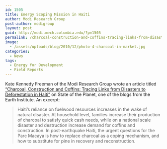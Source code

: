 ```yaml
---
id: 1505
title: Energy Scoping Mission in Haiti
author: Modi Research Group
post-author: modigroup
layout: post
guid: http://modi.mech.columbia.edu/?p=1505
permalink: /charcoal-construction-and-coffins-tracing-links-from-disasters-to-deforestation-in-haiti/
image:
  - /assets/uploads/blog/2010/12/photo-4-charcoal-in-market.jpg
categories:
  - News
tags:
  - Energy for Development
  - Field Reports
---
```

Kate Kennedy Freeman of the Modi Research Group wrote an article titled [&#8220;Charcoal, Construction and Coffins: Tracing Links from Disasters to Deforestation in Haiti&#8221;][1] on State of the Planet, one of the blogs from the Earth Institute. An excerpt: 

> Haiti’s reliance on fuelwood resources increases in the wake of natural disaster. At household level, families increase their production of charcoal to satisfy quick cash needs, while on a national scale disaster and destruction increase demand for coffins and construction. In post-earthquake Haiti, the urgent questions for the Parc Macaya is how to replace charcoal as a coping mechanism, and how to substitute for pine in recovery and reconstruction.

 [1]: http://blogs.ei.columbia.edu/2010/12/15/charcoal-construction-and-coffins-tracing-links-from-disasters-to-deforestation/
